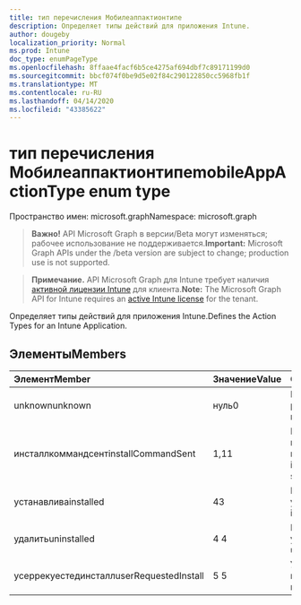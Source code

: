 ```yaml
---
title: тип перечисления Мобилеаппактионтипе
description: Определяет типы действий для приложения Intune.
author: dougeby
localization_priority: Normal
ms.prod: Intune
doc_type: enumPageType
ms.openlocfilehash: 8ffaae4facf6b5ce4275af694dbf7c89171199d0
ms.sourcegitcommit: bbcf074f0be9d5e02f84c290122850cc5968fb1f
ms.translationtype: MT
ms.contentlocale: ru-RU
ms.lasthandoff: 04/14/2020
ms.locfileid: "43385622"
---
```

# <a name="mobileappactiontype-enum-type"></a><span data-ttu-id="4a9ba-103">тип перечисления Мобилеаппактионтипе</span><span class="sxs-lookup"><span data-stu-id="4a9ba-103">mobileAppActionType enum type</span></span>

<span data-ttu-id="4a9ba-104">Пространство имен: microsoft.graph</span><span class="sxs-lookup"><span data-stu-id="4a9ba-104">Namespace: microsoft.graph</span></span>

> <span data-ttu-id="4a9ba-105">**Важно!** API Microsoft Graph в версии/Beta могут изменяться; рабочее использование не поддерживается.</span><span class="sxs-lookup"><span data-stu-id="4a9ba-105">**Important:** Microsoft Graph APIs under the /beta version are subject to change; production use is not supported.</span></span>

> <span data-ttu-id="4a9ba-106">**Примечание.** API Microsoft Graph для Intune требует наличия [активной лицензии Intune](https://go.microsoft.com/fwlink/?linkid=839381) для клиента.</span><span class="sxs-lookup"><span data-stu-id="4a9ba-106">**Note:** The Microsoft Graph API for Intune requires an [active Intune license](https://go.microsoft.com/fwlink/?linkid=839381) for the tenant.</span></span>

<span data-ttu-id="4a9ba-107">Определяет типы действий для приложения Intune.</span><span class="sxs-lookup"><span data-stu-id="4a9ba-107">Defines the Action Types for an Intune Application.</span></span>

## <a name="members"></a><span data-ttu-id="4a9ba-108">Элементы</span><span class="sxs-lookup"><span data-stu-id="4a9ba-108">Members</span></span>
|<span data-ttu-id="4a9ba-109">Элемент</span><span class="sxs-lookup"><span data-stu-id="4a9ba-109">Member</span></span>|<span data-ttu-id="4a9ba-110">Значение</span><span class="sxs-lookup"><span data-stu-id="4a9ba-110">Value</span></span>|<span data-ttu-id="4a9ba-111">Описание</span><span class="sxs-lookup"><span data-stu-id="4a9ba-111">Description</span></span>|
|:---|:---|:---|
|<span data-ttu-id="4a9ba-112">unknown</span><span class="sxs-lookup"><span data-stu-id="4a9ba-112">unknown</span></span>|<span data-ttu-id="4a9ba-113">нуль</span><span class="sxs-lookup"><span data-stu-id="4a9ba-113">0</span></span>|<span data-ttu-id="4a9ba-114">Неизвестный результат.</span><span class="sxs-lookup"><span data-stu-id="4a9ba-114">Unknown result.</span></span>|
|<span data-ttu-id="4a9ba-115">инсталлкоммандсент</span><span class="sxs-lookup"><span data-stu-id="4a9ba-115">installCommandSent</span></span>|<span data-ttu-id="4a9ba-116">1,1</span><span class="sxs-lookup"><span data-stu-id="4a9ba-116">1</span></span>|<span data-ttu-id="4a9ba-117">Была отправлена команда установки приложения.</span><span class="sxs-lookup"><span data-stu-id="4a9ba-117">Application install command was sent.</span></span>|
|<span data-ttu-id="4a9ba-118">устанавлива</span><span class="sxs-lookup"><span data-stu-id="4a9ba-118">installed</span></span>|<span data-ttu-id="4a9ba-119">4</span><span class="sxs-lookup"><span data-stu-id="4a9ba-119">3</span></span>|<span data-ttu-id="4a9ba-120">Приложение установлено.</span><span class="sxs-lookup"><span data-stu-id="4a9ba-120">Application installed.</span></span>|
|<span data-ttu-id="4a9ba-121">удалить</span><span class="sxs-lookup"><span data-stu-id="4a9ba-121">uninstalled</span></span>|<span data-ttu-id="4a9ba-122">4 </span><span class="sxs-lookup"><span data-stu-id="4a9ba-122">4</span></span>|<span data-ttu-id="4a9ba-123">Приложение удалено.</span><span class="sxs-lookup"><span data-stu-id="4a9ba-123">Application uninstalled.</span></span>|
|<span data-ttu-id="4a9ba-124">усеррекуестединсталл</span><span class="sxs-lookup"><span data-stu-id="4a9ba-124">userRequestedInstall</span></span>|<span data-ttu-id="4a9ba-125">5 </span><span class="sxs-lookup"><span data-stu-id="4a9ba-125">5</span></span>|<span data-ttu-id="4a9ba-126">Установка запрошена пользователем</span><span class="sxs-lookup"><span data-stu-id="4a9ba-126">User requested installation</span></span>|




